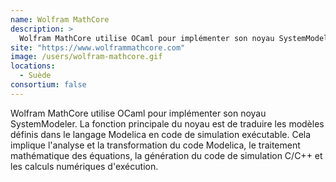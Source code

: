 ```yaml
---
name: Wolfram MathCore
description: >
  Wolfram MathCore utilise OCaml pour implémenter son noyau SystemModeler
site: "https://www.wolframmathcore.com"
image: /users/wolfram-mathcore.gif
locations:
  - Suède
consortium: false
---
```


Wolfram MathCore utilise OCaml pour implémenter son noyau SystemModeler. La fonction principale du noyau est de traduire les modèles définis dans le langage Modelica en code de simulation exécutable. Cela implique l'analyse et la transformation du code Modelica, le traitement mathématique des équations, la génération du code de simulation C/C++ et les calculs numériques d'exécution.
